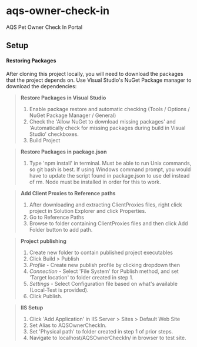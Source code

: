 # aqs-owner-check-in
AQS Pet Owner Check In Portal

Setup
-------------

#### Restoring Packages

After cloning this project locally, you will need to download the packages that the project depends on. Use Visual Studio's NuGet Package manager to download the dependencies:

> **Restore Packages in Visual Studio**
> 
> 1. Enable package restore and automatic checking (Tools / Options / NuGet Package Manager / General)
> 2. Check the 'Allow NuGet to download missing packages' and 'Automatically check for missing packages during build in Visual Studio' checkboxes.
> 3. Build Project

> **Restore Packages in package.json**
> 
> 1. Type 'npm install' in terminal. Must be able to run Unix commands, so git bash is best. If using Windows command prompt, you would have to update the script found in package.json to use del instead of rm. Node must be installed in order for this to work. 

> **Add Client Proxies to Reference paths**
>
> 1. After downloading and extracting ClientProxies files, right click project in Solution Explorer and click Properties.
> 2. Go to Reference Paths
> 3. Browse to folder containing ClientProxies files and then click Add Folder button to add path.

> **Project publishing**
>
> 1. Create new folder to contain published project executables
> 2. Click Build > Publish
> 3. *Profile* - Create new publish profile by clicking dropdown then <New Profile...>
> 4. *Connection* - Select 'File System' for Publish method, and set 'Target location' to folder created in step 1.
> 5. *Settings* - Select Configuration file based on what's available (Local-Test is provided).
> 6. Click Publish.

> **IIS Setup**
>
> 1. Click 'Add Application' in IIS Server > Sites > Default Web Site
> 2. Set Alias to AQSOwnerCheckIn.
> 3. Set 'Physical path' to folder created in step 1 of prior steps.
> 4. Navigate to localhost/AQSOwnerCheckIn/ in browser to test site.
```

